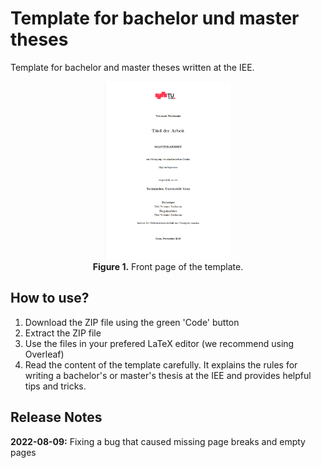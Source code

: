 # Template for bachelor und master theses
Template for bachelor and master theses written at the IEE.


<p align="center">
  <img src="Abbildungen/Front_page_master_thesis.png" alt="Front_page_master_thesis" width="40%" /></br>
  <b>Figure 1.</b> Front page of the template.
</p>

## How to use?
1) Download the ZIP file using the green 'Code' button
2) Extract the ZIP file
3) Use the files in your prefered LaTeX editor (we recommend using Overleaf)
4) Read the content of the template carefully. It explains the rules for writing a bachelor's or master's thesis at the IEE and provides helpful tips and tricks.

## Release Notes
**2022-08-09:** Fixing a bug that caused missing page breaks and empty pages
